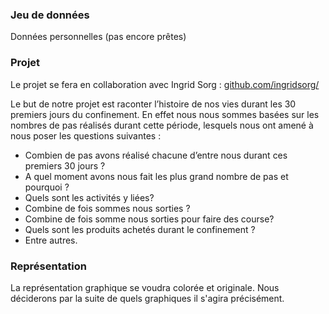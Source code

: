 ### Jeu de données

Données personnelles (pas encore prêtes)

### Projet

Le projet se fera en collaboration avec Ingrid Sorg : [github.com/ingridsorg/]()

Le but de notre projet est raconter l’histoire de nos vies durant les 30 premiers jours du confinement. En effet nous nous sommes basées sur les nombres de pas réalisés durant cette période, lesquels nous ont amené à nous poser les questions suivantes :

- Combien de pas avons réalisé chacune d’entre nous durant ces premiers 30 jours ?
- A quel moment avons nous fait les plus grand nombre de pas et pourquoi ?
- Quels sont les activités y liées?
- Combine de fois sommes nous sorties ?
- Combine de fois somme nous sorties pour faire des course?
- Quels sont les produits achetés durant le confinement ?
- Entre autres. 

### Représentation

La représentation graphique se voudra colorée et originale. Nous déciderons par la suite de quels graphiques il s'agira précisément.
